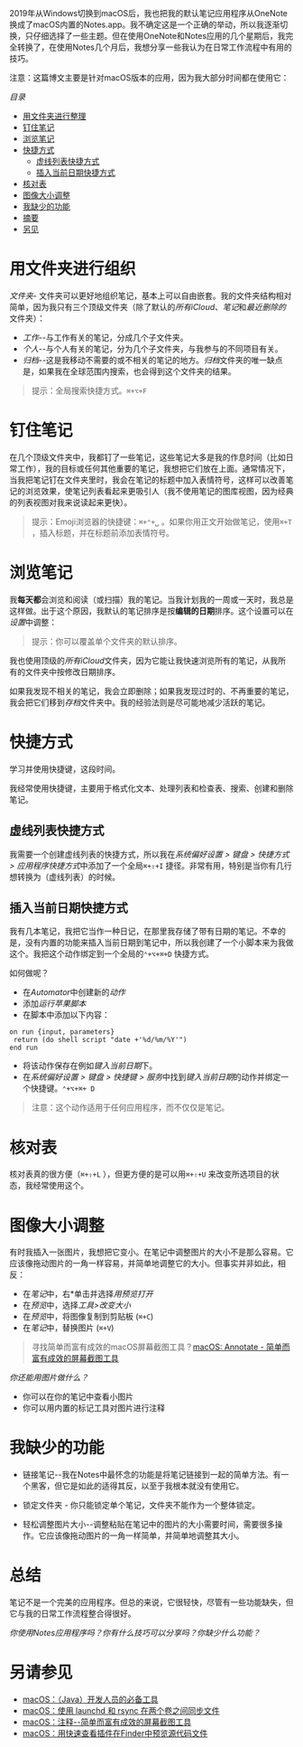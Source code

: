 2019年从Windows切换到macOS后，我也把我的默认笔记应用程序从OneNote换成了macOS内置的Notes.app。我不确定这是一个正确的举动，所以我逐渐切换，只仔细选择了一些主题。但在使用OneNote和Notes应用的几个星期后，我完全转换了，在使用Notes几个月后，我想分享一些我认为在日常工作流程中有用的技巧。

注意：这篇博文主要是针对macOS版本的应用，因为我大部分时间都在使用它：

*目录*

*   [用文件夹进行整理](https://blog.codeleak.pl/#organizing-with-folders)
*   [钉住笔记](https://blog.codeleak.pl/#pinning-notes)
*   [浏览笔记](https://blog.codeleak.pl/#browsing-notes)
*   [快捷方式](https://blog.codeleak.pl/#shortcuts)
    *   [虚线列表快捷方式](https://blog.codeleak.pl/#dashed-list-shortcut)
    *   [插入当前日期快捷方式](https://blog.codeleak.pl/#insert-current-date-shortcut)
*   [核对表](https://blog.codeleak.pl/#checklists)
*   [图像大小调整](https://blog.codeleak.pl/#image-resize)
*   [我缺少的功能](https://blog.codeleak.pl/#features-i-lack)
*   [摘要](https://blog.codeleak.pl/#summary)
*   [另见](https://blog.codeleak.pl/#see-also)

用文件夹进行组织
========

*文件夹*\- 文件夹可以更好地组织笔记，基本上可以自由嵌套。我的文件夹结构相对简单，因为我只有三个顶级文件夹（除了默认的*所有iCloud*、*笔记*和*最近删除的*文件夹）：

*   *工作*\--与工作有关的笔记，分成几个子文件夹。
*   *个人*\--与个人有关的笔记，分为几个子文件夹，与我参与的不同项目有关。
*   *归档*\--这是我移动不需要的或不相关的笔记的地方。*归档*文件夹的唯一缺点是，如果我在全球范围内搜索，也会得到这个文件夹的结果。

> 提示：全局搜索快捷方式。`⌘+⌥+F`

钉住笔记
====

在几个顶级文件夹中，我都钉了一些笔记，这些笔记大多是我的作息时间（比如日常工作），我的目标或任何其他重要的笔记，我想把它们放在上面。通常情况下，当我把笔记钉在文件夹里时，我会在笔记的标题中加入表情符号，这样可以改善笔记的浏览效果，使笔记列表看起来更吸引人（我不使用笔记的图库视图，因为经典的列表视图对我来说读起来更快）。



> 提示：Emoji浏览器的快捷键：`⌘+⌃+␣` 。如果你用正文开始做笔记，使用`⌘+T` ，插入标题，并在标题前添加表情符号。

浏览笔记
====

我**每天都**会浏览和阅读（或扫描）我的笔记。当我计划我的一周或一天时，我总是这样做。出于这个原因，我默认的笔记排序是按**编辑的日期**排序。这个设置可以在*设置*中调整：

> 提示：你可以覆盖单个文件夹的默认排序。

我也使用顶级的*所有iCloud*文件夹，因为它能让我快速浏览所有的笔记，从我所有的文件夹中按修改日期排序。

如果我发现不相关的笔记，我会立即删除；如果我发现过时的、不再重要的笔记，我会把它们移到*存档*文件夹中。我的经验法则是尽可能地减少活跃的笔记。

快捷方式
====

学习并使用快捷键，这段时间。

我经常使用快捷键，主要用于格式化文本、处理列表和检查表、搜索、创建和删除笔记。

虚线列表快捷方式
--------

我需要一个创建虚线列表的快捷方式，所以我在*系统偏好设置 > 键盘 > 快捷方式 > 应用程序快捷方式*中添加了一个全局`⌘+⇧+I` 捷径。非常有用，特别是当你有几行想转换为（虚线列表）的时候。



插入当前日期快捷方式
----------

我有几本笔记，我把它当作一种日记，在那里我存储了带有日期的笔记。不幸的是，没有内置的功能来插入当前日期到笔记中，所以我创建了一个小脚本来为我做这个。我把这个动作绑定到一个全局的`⌃+⌥+⌘+D` 快捷方式。

如何做呢？

*   在*Automator*中创建新的*动作*
*   添加*运行苹果脚本*
*   在脚本中添加以下内容：

```
on run {input, parameters}
 return (do shell script "date +'%d/%m/%Y'")
end run
```

*   将该动作保存在例如*键入当前日期*下。
*   在*系统偏好设置 > 键盘 > 快捷键 > 服务*中找到*键入当前日期*的动作并绑定一个快捷键。`⌃+⌥+⌘+ D`


> 注意：这个动作适用于任何应用程序，而不仅仅是笔记。

核对表
===

核对表真的很方便（`⌘+⇧+L` ），但更方便的是可以用`⌘+⇧+U` 来改变所选项目的状态，我经常使用这个。



图像大小调整
======

有时我插入一张图片，我想把它变小。在笔记中调整图片的大小不是那么容易。它应该像拖动图片的一角一样容易，并简单地调整它的大小。但事实并非如此，相反：

*   在*笔记*中，右\*单击并选择*用预览打开*
*   在*预览*中，选择*工具>改变大小*
*   在*预览*中，将图像复制到剪贴板 (`⌘+C`)
*   在*笔记*中，替换图片 (`⌘+V`)

> 寻找简单而富有成效的macOS屏幕截图工具？[macOS: Annotate - 简单而富有成效的屏幕截图工具](https://blog.codeleak.pl/2019/04/annotate-simple-yet-productive.html)

*你还能用图片做什么？*

*   你可以在你的笔记中查看小图片
*   你可以用内置的标记工具对图片进行注释

我缺少的功能
======

*   链接笔记--我在Notes中最怀念的功能是将笔记链接到一起的简单方法。有一个黑客，但它是如此的适得其反，以至于我根本就没有使用它。
    
*   锁定文件夹 - 你只能锁定单个笔记，文件夹不能作为一个整体锁定。
    
*   轻松调整图片大小--调整粘贴在笔记中的图片的大小需要时间，需要很多操作。它应该像拖动图片的一角一样简单，并简单地调整其大小。
    

总结
==

笔记不是一个完美的应用程序。但总的来说，它很轻快，尽管有一些功能缺失，但它与我的日常工作流程整合得很好。

*你使用Notes应用程序吗？你有什么技巧可以分享吗？你缺少什么功能？*

另请参见
====

*   [macOS：（Java）开发人员的必备工具](https://blog.codeleak.pl/2020/01/macos-essential-tools-for-java-developer.html)
*   [macOS：使用 launchd 和 rsync 在两个卷之间同步文件](https://blog.codeleak.pl/2020/05/macos-sync-files-between-two-volumes.html)
*   [macOS：注释--简单而富有成效的屏幕截图工具](https://blog.codeleak.pl/2019/04/annotate-simple-yet-productive.html)
*   [macOS：用快速查看插件在Finder中预览源代码文件](https://blog.codeleak.pl/2019/10/macos-preview-source-code-files.html)